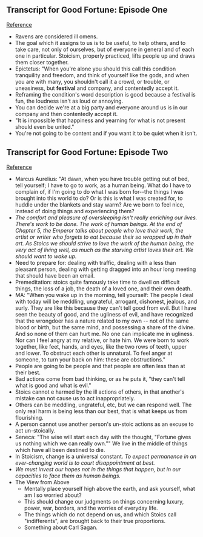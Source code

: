 ## Transcript for Good Fortune: Episode One
[Reference](https://immoderatestoic.com/transcripts/?offset=1456240586309)

- Ravens are considered ill omens.
- The goal which it assigns to us is to be useful, to help others, and to take care, not only of ourselves, but of everyone in general and of each one in particular. Stoicism, properly practiced, lifts people up and draws them closer together.
- Epictetus: "When you're alone you should this call this condition tranquility and freedom, and think of yourself like the gods, and when you are with many, you shouldn't call it a crowd, or trouble, or uneasiness, but **festival** and company, and contentedly accept it.
- Reframing the condition's word description is good because a festival is fun, the loudness isn't as loud or annoying.
- You can decide we're at a big party and everyone around us is in our company and then contentedly accept it.
- "It is impossible that happiness and yearning for what is not present should even be united."
- You're not going to be content and if you want it to be quiet when it isn't.

## Transcript for Good Fortune: Episode Two
[Reference](https://immoderatestoic.com/transcripts/?offset=1456240586309)

- Marcus Aurelius: "At dawn, when you have trouble getting out of bed, tell yourself; I have to go to work, as a human being. What do I have to complain of, if I'm going to do what I was born for--the things I was brought into this world to do? Or is this is what I was created for, to huddle under the blankets and stay warm? Are we born to feel nice, instead of doing things and experiencing them?
-  *The comfort and pleasure of oversleeping isn't really enriching our lives. There's work to be done. The work of human beings. At the end of Chapter 5, the Emperor talks about people who love their work, the artist or writer who forgets to eat because their so wrapped up in their art. As Stoics we should strive to love the work of the human being, the very act of living well, as much as the starving artist loves their art. We should want to wake up.*
- Need to prepare for: dealing with traffic, dealing with a less than pleasant person, dealing with getting dragged into an hour long meeting that should have been an email.
- Premeditation: stoics quite famously take time to dwell on difficult things, the loss of a job, the death of a loved one, and their own death.
- MA: "When you wake up in the morning, tell yourself: The people I deal with today will be meddling, ungrateful, arrogant, dishonest, jealous, and surly. They are like this because they can't tell good from evil. But I have seen the beauty of good, and the ugliness of evil, and have recognized that the wrongdoer has a nature related to my own -- not of the same blood or birth, but the same mind, and possessing a share of the divine. And so none of them can hurt me. No one can implicate me in ugliness. Nor can I feel angry at my relative, or hate him. We were born to work together, like feet, hands, and eyes, like the two rows of teeth, upper and lower. To obstruct each other is unnatural. To feel anger at someone, to turn your back on him: these are obstructions."
- People are going to be people and that people are often less than at their best.
- Bad actions come from bad thinking, or as he puts it, "they can't tell what is good and what is evil."
- Stoics cannot e harmed by the ill actions of others, in that another's mistake can not cause us to act inappropriately.
- Others can be meddling, ungrateful, etc, but we can respond well. The only real harm is being less than our best, that is what keeps us from flourishing.
- A person cannot use another person's un-stoic actions as an excuse to act un-stoically.
- Seneca: "The wise will start each day with the thought, "Fortune gives us nothing which we can really own."" We live in the middle of things which have all been destined to die.
- In Stoicism, change is a universal constant. *To expect permanence in an ever-changing world is to court disappointment at best.*
- *We must invest our hopes not in the things that happen, but in our capacities to face them as human beings.*
- The View from Above
  - Mentally place yourself high above the earth, and ask yourself, what am I so worried about?
  - This should change our judgments on things concerning luxury, power, war, borders, and the worries of everyday life.
  - The things which do not depend on us, and which Stoics call "indifferents", are brought back to their true proportions.
  - Something about Carl Sagan.
